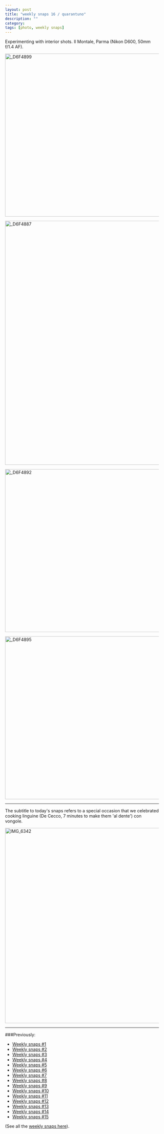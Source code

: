 ```yaml
---
layout: post
title: "weekly snaps 16 / quarantuno"
description: ""
category: 
tags: [photo, weekly snaps]
---
```




Experimenting with interior shots. Il Montale, Parma (Nikon D600, 50mm f/1.4 AF).

<a href="http://www.flickr.com/photos/aadm/9086723709/" title="_D6F4899 by aadm, on Flickr"><img src="http://farm8.staticflickr.com/7438/9086723709_67d0a44491_c.jpg" width="800" height="534" alt="_D6F4899"></a>

<a href="http://www.flickr.com/photos/aadm/9086755449/" title="_D6F4887 by aadm, on Flickr"><img src="http://farm6.staticflickr.com/5467/9086755449_43fe5ef9d6_c.jpg" width="534" height="800" alt="_D6F4887"></a>

<a href="http://www.flickr.com/photos/aadm/9088955960/" title="_D6F4892 by aadm, on Flickr"><img src="http://farm6.staticflickr.com/5348/9088955960_fdfcd31954_c.jpg" width="800" height="534" alt="_D6F4892"></a>

<a href="http://www.flickr.com/photos/aadm/9086730763/" title="_D6F4895 by aadm, on Flickr"><img src="http://farm8.staticflickr.com/7400/9086730763_1482f2dc6a_c.jpg" width="800" height="534" alt="_D6F4895"></a>

***

The subtitle to today's snaps refers to a special occasion that we celebrated cooking linguine (De Cecco, 7 minutes to make them 'al dente') con vongole.

<a href="http://www.flickr.com/photos/aadm/9086712523/" title="IMG_6342 by aadm, on Flickr"><img src="http://farm4.staticflickr.com/3805/9086712523_92e2d89afa_z.jpg" width="640" height="640" alt="IMG_6342"></a>

***

###Previously:

* [Weekly snaps #1](./2012-07-10-weekly-snaps-1.html)
* [Weekly snaps #2](./2012-07-19-weekly-snaps-2.html)
* [Weekly snaps #3](./2012-07-27-weekly-snaps-3.html)
* [Weekly snaps #4](./2012-08-08-weekly-snaps-4.html)
* [Weekly snaps #5](./2012-08-31-weekly-snaps-5.html)
* [Weekly snaps #6](./2012-09-14-weekly-snaps-6.html)
* [Weekly snaps #7](./2012-09-22-weekly-snaps-7.html)
* [Weekly snaps #8](./2012-10-11-weekly-snaps-8.html)
* [Weekly snaps #9](./2012-11-05-weekly-snaps-9.html)
* [Weekly snaps #10](./2012-11-15-weekly-snaps-10.html)
* [Weekly snaps #11](./2012-12-19-weekly-snaps-11.html)
* [Weekly snaps #12](./2012-12-21-weekly-snaps-12.html)
* [Weekly snaps #13](./2013-01-19-weekly-snaps-13.html)
* [Weekly snaps #14](./2013-04-19-weekly-snaps-14.html)
* [Weekly snaps #15](./2013-05-21-weekly-snaps-15.html)

(See all the [weekly snaps here](http://aadm.github.io/tags.html#weekly%20snaps-ref)).

